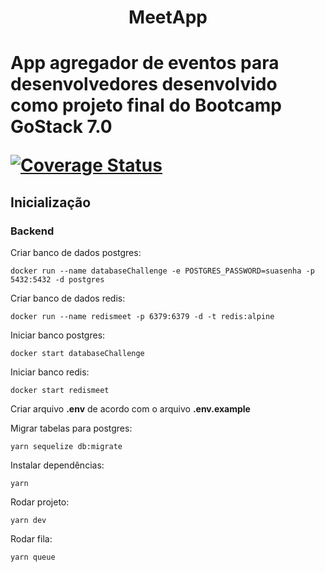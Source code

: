 <h1 align="center">MeetApp<h1/>

App agregador de eventos para desenvolvedores desenvolvido como projeto final do Bootcamp GoStack 7.0
  
[![Coverage Status](https://coveralls.io/repos/github/laraludwig18/meetapp-backend/badge.svg)](https://coveralls.io/github/laraludwig18/meetapp-backend)

## Inicialização

### Backend

Criar banco de dados postgres:
```
docker run --name databaseChallenge -e POSTGRES_PASSWORD=suasenha -p 5432:5432 -d postgres
```
Criar banco de dados redis:
```
docker run --name redismeet -p 6379:6379 -d -t redis:alpine
```
Iniciar banco postgres:
```
docker start databaseChallenge
```
Iniciar banco redis:
```
docker start redismeet
```
Criar arquivo **.env** de acordo com o arquivo **.env.example**

Migrar tabelas para postgres:
```
yarn sequelize db:migrate
```
Instalar dependências:
```
yarn
```
Rodar projeto:
```
yarn dev
```
Rodar fila:
```
yarn queue
```
